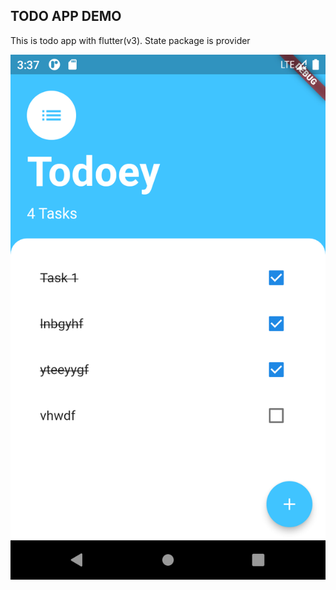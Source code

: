 ## TODO APP DEMO
This is todo app with flutter(v3). State package is provider

![snaphost](./snapshots/Screenshot_1657553865.png)